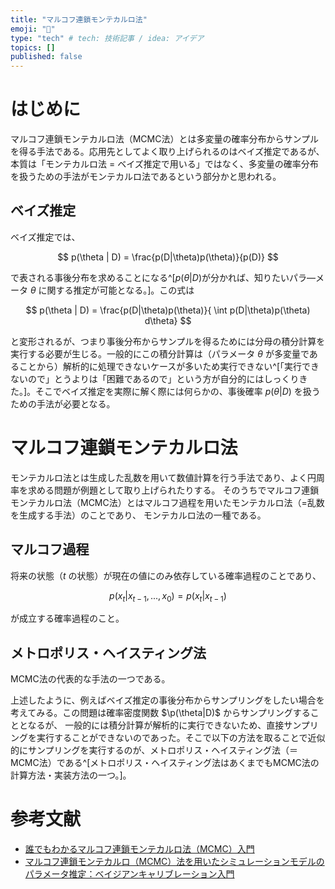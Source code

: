 ```yaml
---
title: "マルコフ連鎖モンテカルロ法"
emoji: "🎃"
type: "tech" # tech: 技術記事 / idea: アイデア
topics: []
published: false
---
```


# はじめに

マルコフ連鎖モンテカルロ法（MCMC法）とは多変量の確率分布からサンプルを得る手法である。応用先としてよく取り上げられるのはベイズ推定であるが、
本質は「モンテカルロ法 = ベイズ推定で用いる」ではなく、多変量の確率分布を扱うための手法がモンテカルロ法であるという部分かと思われる。

## ベイズ推定

ベイズ推定では、

$$
p(\theta | D) = \frac{p(D|\theta)p(\theta)}{p(D)}
$$

で表される事後分布を求めることになる^[$p(\theta|D)$が分かれば、知りたいパラ―メータ $\theta$ に関する推定が可能となる。]。この式は

$$
p(\theta | D) = \frac{p(D|\theta)p(\theta)}{ \int p(D|\theta)p(\theta) d\theta}
$$

と変形されるが、つまり事後分布からサンプルを得るためには分母の積分計算を実行する必要が生じる。一般的にこの積分計算は（パラメータ $\theta$ が多変量であることから）解析的に処理できないケースが多いため実行できない^[「実行できないので」とうよりは「困難であるので」という方が自分的にはしっくりきた。]。そこでベイズ推定を実際に解く際には何らかの、事後確率 $p(\theta|D)$ を扱うための手法が必要となる。


# マルコフ連鎖モンテカルロ法

モンテカルロ法とは生成した乱数を用いて数値計算を行う手法であり、よく円周率を求める問題が例題として取り上げられたりする。
そのうちでマルコフ連鎖モンテカルロ法（MCMC法）とはマルコフ過程を用いたモンテカルロ法（=乱数を生成する手法）のことであり、 モンテカルロ法の一種である。

## マルコフ過程

将来の状態（$t$ の状態）が現在の値にのみ依存している確率過程のことであり、

$$
p(x_t|x_{t-1},...,x_0) = p(x_t|x_{t-1})
$$

が成立する確率過程のこと。


## メトロポリス・ヘイスティング法

MCMC法の代表的な手法の一つである。

上述したように、例えばベイズ推定の事後分布からサンプリングをしたい場合を考えてみる。この問題は確率密度関数 $\p(\theta|D)$ からサンプリングすることとなるが、
一般的には積分計算が解析的に実行できないため、直接サンプリングを実行することができないのであった。そこで以下の方法を取ることで近似的にサンプリングを実行するのが、メトロポリス・ヘイスティング法（＝MCMC法）である^[メトロポリス・ヘイスティング法はあくまでもMCMC法の計算方法・実装方法の一つ。]。


# 参考文献

- [誰でもわかるマルコフ連鎖モンテカルロ法（MCMC）入門](https://blog.deepblue-ts.co.jp/mcmc/mcmc_beginner/)
- [マルコフ連鎖モンテカルロ（MCMC）法を用いたシミュレーションモデルのパラメータ推定：ベイジアンキャリブレーション入門](https://www.jstage.jst.go.jp/article/seitai/59/2/59_KJ00005653152/_pdf)
